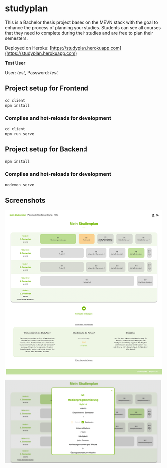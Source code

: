# studyplan

This is a Bachelor thesis project based on the MEVN stack with the goal to enhance the process of planning your studies. Students can see all courses that they need to complete during their studies and are free to plan their semesters. 

Deployed on Heroku: [https://studyplan.herokuapp.com](https://studyplan.herokuapp.com)

__Test User__ 

User: *test*, Password: *test*



## Project setup for Frontend
```
cd client
npm install
```

### Compiles and hot-reloads for development
```
cd client
npm run serve
```

## Project setup for Backend
```
npm install
```

### Compiles and hot-reloads for development
```
nodemon serve
```

## Screenshots


![](https://github.com/htw-imi-projects/studyplan/blob/main/studyplan_screenshot.png)

![](https://github.com/htw-imi-projects/studyplan/blob/main/studyplan_coursedetail_screenshot.png)
